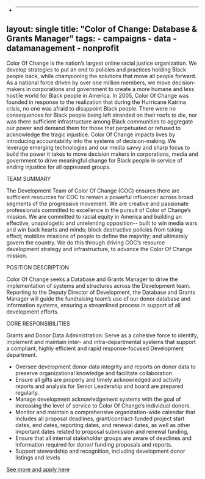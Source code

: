 * ---
layout: single
title:  "Color of Change: Database & Grants Manager"
tags: 
    - campaigns
    - data
    - datamanagement
    - nonprofit
---
Color Of Change is the nation’s largest online racial justice organization. We develop strategies to put an end to policies and practices holding Black people back, while championing the solutions that move all people forward. As a national force driven by over one million members, we move decision-makers in corporations and government to create a more humane and less hostile world for Black people in America. In 2005, Color Of Change was founded in response to the realization that during the Hurricane Katrina crisis, no one was afraid to disappoint Black people. There were no consequences for Black people being left stranded on their roofs to die, nor was there sufficient infrastructure among Black communities to aggregate our power and demand them for those that perpetuated or refused to acknowledge the tragic injustice. Color Of Change impacts lives by introducing accountability into the systems of decision-making. We leverage emerging technologies and our media savvy and sharp focus to build the power it takes to move decision makers in corporations, media and government to drive meaningful change for Black people in service of ending injustice for all oppressed groups.

TEAM SUMMARY

The Development Team of Color Of Change (COC) ensures there are sufficient resources for COC to remain a powerful influencer across broad segments of the progressive movement. We are creative and passionate professionals committed to excellence in the pursuit of Color of Change’s mission. We are committed to racial equity in America and building an effective, unapologetic and unrelenting opposition-- built to win media wars and win back hearts and minds; block destructive policies from taking effect; mobilize missions of people to define the majority; and ultimately govern the country. We do this through driving COC’s resource development strategy and infrastructure, to advance the Color Of Change mission.

POSITION DESCRIPTION

Color Of Change seeks a Database and Grants Manager to drive the implementation of systems and structures across the Development team. Reporting to the Deputy Director of Development, the Database and Grants Manager will guide the fundraising team’s use of our donor database and information systems, ensuring a streamlined process in support of all development efforts.

CORE RESPONSIBILITIES

Grants and Donor Data Administration: Serve as a cohesive force to identify, implement and maintain inter- and intra-departmental systems that support a compliant, highly efficient and rapid response-focused Development department.

* Oversee development donor data integrity and reports on donor data to preserve organizational knowledge and facilitate collaboration
* Ensure all gifts are properly and timely acknowledged and activity reports and analysis for Senior Leadership and board are prepared regularly.
* Manage development acknowledgement systems with the goal of increasing the level of service to Color Of Change’s individual donors.
* Monitor and maintain a comprehensive organization-wide calendar that includes all proposal deadlines, grant/contract-funded project start dates, end dates, reporting dates, and renewal dates, as well as other important dates related to proposal submission and renewal funding,
* Ensure that all internal stakeholder groups are aware of deadlines and information required for donor/ funding proposals and reports.
* Support stewardship and recognition, including development donor listings and levels

[See more and apply here](https://colorofchange.recruiterbox.com/jobs/fk0fo82/)
